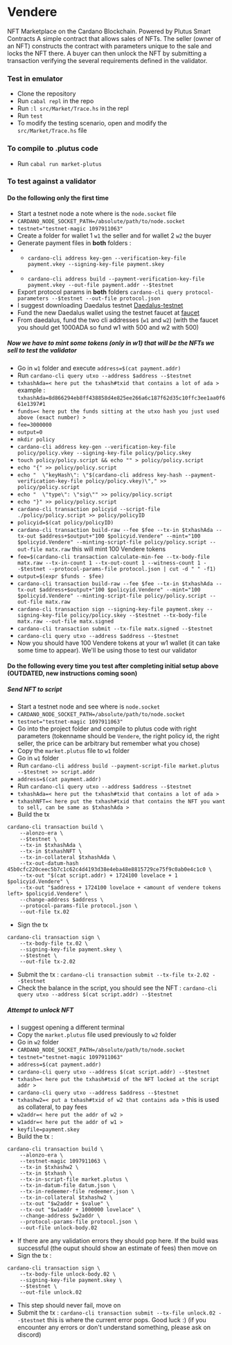 # Vendere
NFT Marketplace on the Cardano Blockchain. Powered by Plutus Smart Contracts
A simple contract that allows sales of NFTs. The seller (owner of an NFT) constructs the contract with parameters unique to the sale and locks the NFT there.
A buyer can then unlock the NFT by submitting a transaction verifying the several requirements defined in the validator.

### Test in emulator
* Clone the repository
* Run `cabal repl` in the repo
* Run `:l src/Market/Trace.hs` in the repl
* Run `test`
* To modify the testing scenario, open and modify the `src/Market/Trace.hs` file

### To compile to .plutus code
* Run `cabal run market-plutus`


### To test against a validator
#### Do the following only the first time
* Start a testnet node a note where is the `node.socket` file
* `CARDANO_NODE_SOCKET_PATH=/absolute/path/to/node.socket`
* `testnet="testnet-magic 1097911063"`
* Create a folder for wallet 1 `w1` the seller and for wallet 2 `w2` the buyer
* Generate payment files in **both** folders :
* * `cardano-cli address key-gen --verification-key-file payment.vkey --signing-key-file payment.skey`
* * `cardano-cli address build --payment-verification-key-file payment.vkey --out-file payment.addr --$testnet`
* Export protocol params in **both** folders `cardano-cli query protocol-parameters --$testnet --out-file protocol.json`
* I suggest downloading Daedalus testnet [Daedalus-testnet](https://testnets.cardano.org/en/testnets/cardano/get-started/wallet/)
* Fund the new Daedalus wallet using the testnet faucet at [faucet](https://developers.cardano.org/docs/integrate-cardano/testnet-faucet)
* From daedalus, fund the two cli addresses (`w1` and `w2`) (with the faucet you should get 1000ADA so fund w1 with 500 and w2 with 500)
##### Now we have to mint some tokens (only in w1) that will be the NFTs we sell to test the validator
* Go in `w1` folder and execute `address=$(cat payment.addr)`
* Run `cardano-cli query utxo --address $address --$testnet`
* `txhashAda=< here put the txhash#txid that contains a lot of ada >` example : `txhashAda=8d866294eb8ff438858d4e825ee266a6c187f62d35c10ffc3ee1aa0f661e1397#1`
* `funds=< here put the funds sitting at the utxo hash you just used above (exact number) >`
* `fee=3000000`
* `output=0`
* `mkdir policy`
* `cardano-cli address key-gen --verification-key-file policy/policy.vkey --signing-key-file policy/policy.skey`
* `touch policy/policy.script && echo "" > policy/policy.script`
* `echo "{" >> policy/policy.script`
* `echo "  \"keyHash\": \"$(cardano-cli address key-hash --payment-verification-key-file policy/policy.vkey)\"," >> policy/policy.script`
* `echo "  \"type\": \"sig\"" >> policy/policy.script`
* `echo "}" >> policy/policy.script`
* `cardano-cli transaction policyid --script-file ./policy/policy.script >> policy/policyID`
* `policyid=$(cat policy/policyID)`
* `cardano-cli transaction build-raw --fee $fee --tx-in $txhashAda --tx-out $address+$output+"100 $policyid.Vendere" --mint="100 $policyid.Vendere" --minting-script-file policy/policy.script --out-file matx.raw` this will mint 100 Vendere tokens
* `fee=$(cardano-cli transaction calculate-min-fee --tx-body-file matx.raw --tx-in-count 1 --tx-out-count 1 --witness-count 1 --$testnet --protocol-params-file protocol.json | cut -d " " -f1)`
* `output=$(expr $funds - $fee)`
* `cardano-cli transaction build-raw --fee $fee --tx-in $txhashAda --tx-out $address+$output+"100 $policyid.Vendere" --mint="100 $policyid.Vendere" --minting-script-file policy/policy.script --out-file matx.raw`
* `cardano-cli transaction sign --signing-key-file payment.skey --signing-key-file policy/policy.skey --$testnet --tx-body-file matx.raw --out-file matx.signed`
* `cardano-cli transaction submit --tx-file matx.signed --$testnet`
* `cardano-cli query utxo --address $address --$testnet`
* Now you should have 100 Vendere tokens at your w1 wallet (it can take some time to appear). We'll be using those to test our validator

#### Do the following every time you test after completing initial setup above (**OUTDATED**, new instructions coming soon)
##### Send NFT to script
* Start a testnet node and see where is `node.socket`
* `CARDANO_NODE_SOCKET_PATH=/absolute/path/to/node.socket`
* `testnet="testnet-magic 1097911063"`
* Go into the project folder and compile to plutus code with right parameters (tokenname should be `Vendere`, the right policy id, the right seller, the price can be arbitrary but remember what you chose)
* Copy the `market.plutus` file to `w1` folder
* Go in `w1` folder
* Run `cardano-cli address build --payment-script-file market.plutus --$testnet >> script.addr`
* `address=$(cat payment.addr)`
* Run `cardano-cli query utxo --address $address --$testnet`
* `txhashAda=< here put the txhash#txid that contains a lot of ada >`
* `txhashNFT=< here put the txhash#txid that contains the NFT you want to sell, can be same as $txhashAda >`
* Build the tx
```
cardano-cli transaction build \
    --alonzo-era \
    --$testnet \
    --tx-in $txhashAda \
    --tx-in $txhashNFT \
    --tx-in-collateral $txhashAda \
    --tx-out-datum-hash 45b0cfc220ceec5b7c1c62c4d4193d38e4eba48e8815729ce75f9c0ab0e4c1c0 \
    --tx-out "$(cat script.addr) + 1724100 lovelace + 1 $policyid.Vendere" \
    --tx-out "$address + 1724100 lovelace + <amount of vendere tokens left> $policyid.Vendere" \
    --change-address $address \
    --protocol-params-file protocol.json \
    --out-file tx.02
```
* Sign the tx
```
cardano-cli transaction sign \
    --tx-body-file tx.02 \
    --signing-key-file payment.skey \
    --$testnet \
    --out-file tx-2.02
```
* Submit the tx : `cardano-cli transaction submit --tx-file tx-2.02 --$testnet`
* Check the balance in the script, you should see the NFT : `cardano-cli query utxo --address $(cat script.addr) --$testnet`

##### Attempt to unlock NFT
* I suggest opening a different terminal
* Copy the `market.plutus` file used previously to `w2` folder
* Go in `w2` folder
* `CARDANO_NODE_SOCKET_PATH=/absolute/path/to/node.socket`
* `testnet="testnet-magic 1097911063"`
* `address=$(cat payment.addr)`
* `cardano-cli query utxo --address $(cat script.addr) --$testnet`
* `txhash=< here put the txhash#txid of the NFT locked at the script addr >`
* `cardano-cli query utxo --address $address --$testnet`
* `txhashw2=< put a txhash#txid of w2 that contains ada >` this is used as collateral, to pay fees
* `w2addr=< here put the addr of w2 >`
* `w1addr=< here put the addr of w1 >`
* `keyfile=payment.skey`
* Build the tx :
```
cardano-cli transaction build \
    --alonzo-era \
    --testnet-magic 1097911063 \
    --tx-in $txhashw2 \
    --tx-in $txhash \
    --tx-in-script-file market.plutus \
    --tx-in-datum-file datum.json \
    --tx-in-redeemer-file redeemer.json \
    --tx-in-collateral $txhashw2 \
    --tx-out "$w2addr + $value" \
    --tx-out "$w1addr + 1000000 lovelace" \
    --change-address $w2addr \
    --protocol-params-file protocol.json \
    --out-file unlock-body.02
``` 
* If there are any validation errors they should pop here. If the build was successful (the ouput should show an estimate of fees) then move on
* Sign the tx :
```
cardano-cli transaction sign \
    --tx-body-file unlock-body.02 \
    --signing-key-file payment.skey \
    --$testnet \
    --out-file unlock.02
```
* This step should never fail, move on
* Submit the tx : `cardano-cli transaction submit --tx-file unlock.02 --$testnet` this is where the current error pops. Good luck :) (if you encounter any errors or don't understand something, please ask on discord)

